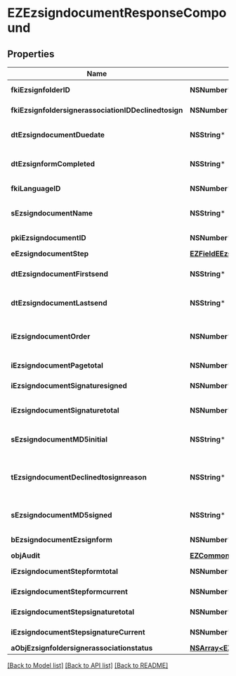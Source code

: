 # EZEzsigndocumentResponseCompound

## Properties
Name | Type | Description | Notes
------------ | ------------- | ------------- | -------------
**fkiEzsignfolderID** | **NSNumber*** | The unique ID of the Ezsignfolder | 
**fkiEzsignfoldersignerassociationIDDeclinedtosign** | **NSNumber*** | The unique ID of the Ezsignfoldersignerassociation | [optional] 
**dtEzsigndocumentDuedate** | **NSString*** | The maximum date and time at which the Ezsigndocument can be signed. | 
**dtEzsignformCompleted** | **NSString*** | The date and time at which the Ezsignform has been completed. | [optional] 
**fkiLanguageID** | **NSNumber*** | The unique ID of the Language.  Valid values:  |Value|Description| |-|-| |1|French| |2|English| | 
**sEzsigndocumentName** | **NSString*** | The name of the document that will be presented to Ezsignfoldersignerassociations | 
**pkiEzsigndocumentID** | **NSNumber*** | The unique ID of the Ezsigndocument | 
**eEzsigndocumentStep** | [**EZFieldEEzsigndocumentStep***](EZFieldEEzsigndocumentStep.md) |  | 
**dtEzsigndocumentFirstsend** | **NSString*** | The date and time when the Ezsigndocument was first sent. | [optional] 
**dtEzsigndocumentLastsend** | **NSString*** | The date and time when the Ezsigndocument was sent the last time. | [optional] 
**iEzsigndocumentOrder** | **NSNumber*** | The order in which the Ezsigndocument will be presented to the signatory in the Ezsignfolder. | 
**iEzsigndocumentPagetotal** | **NSNumber*** | The number of pages in the Ezsigndocument. | 
**iEzsigndocumentSignaturesigned** | **NSNumber*** | The number of signatures that were signed in the document. | 
**iEzsigndocumentSignaturetotal** | **NSNumber*** | The number of total signatures that were requested in the Ezsigndocument. | 
**sEzsigndocumentMD5initial** | **NSString*** | MD5 Hash of the initial PDF Document before signatures were applied to it. | 
**tEzsigndocumentDeclinedtosignreason** | **NSString*** | A custom text message that will contain the refusal message if the Ezsigndocument is declined to sign | [optional] 
**sEzsigndocumentMD5signed** | **NSString*** | MD5 Hash of the final PDF Document after all signatures were applied to it. | 
**bEzsigndocumentEzsignform** | **NSNumber*** | If the Ezsigndocument contains an Ezsignform or not | 
**objAudit** | [**EZCommonAudit***](EZCommonAudit.md) |  | 
**iEzsigndocumentStepformtotal** | **NSNumber*** | The total number of steps in the form filling phase | 
**iEzsigndocumentStepformcurrent** | **NSNumber*** | The current step in the form filling phase | 
**iEzsigndocumentStepsignaturetotal** | **NSNumber*** | The total number of steps in the signature filling phase | 
**iEzsigndocumentStepsignatureCurrent** | **NSNumber*** | The current step in the signature phase | 
**aObjEzsignfoldersignerassociationstatus** | [**NSArray&lt;EZCustomEzsignfoldersignerassociationstatusResponse&gt;***](EZCustomEzsignfoldersignerassociationstatusResponse.md) |  | 

[[Back to Model list]](../README.md#documentation-for-models) [[Back to API list]](../README.md#documentation-for-api-endpoints) [[Back to README]](../README.md)


